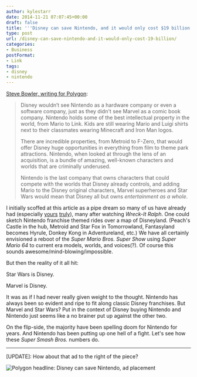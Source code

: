```yaml
---
author: kylestarr
date: 2014-11-21 07:07:45+00:00
draft: false
title: '''Disney can save Nintendo, and it would only cost $19 billion'''
type: post
url: /disney-can-save-nintendo-and-it-would-only-cost-19-billion/
categories:
- Business
postFormat:
- Link
tags:
- disney
- nintendo
---
```


[Steve Bowler, writing for Polygon](http://www.polygon.com/2014/11/21/7259147/disney-nintendo-acquisition):

> Disney wouldn’t see Nintendo as a hardware company or even a software company, just as they didn't see Marvel as a comic book company. Nintendo holds some of the best intellectual property in the world, from Mario to Link. Kids are still wearing Mario and Luigi shirts next to their classmates wearing Minecraft and Iron Man logos.
>
> There are incredible properties, from Metroid to F-Zero, that would offer Disney huge opportunities in everything from film to theme park attractions. Nintendo, when looked at through the lens of an acquisition, is a bundle of amazing, well-known characters and worlds that are criminally underused.
>
> Nintendo is the last company that owns characters that could compete with the worlds that Disney already controls, and adding Mario to the Disney original characters, Marvel superheroes and Star Wars would mean that Disney all but owns _entertainment as a whole_.

I initially scoffed at this article as a pipe dream so many of us have already had (especially [yours](/grand-theft-mario/) [truly](/2014/06/01/hail-mario/)), many after watching _Wreck-It Ralph_. One could sketch Nintendo franchise themed rides over a map of Disneyland. (Peach's Castle in the hub, Metroid and Star Fox in Tomorrowland, Fantasyland becomes Hyrule, Donkey Kong in Adventureland, etc.) We have all certainly envisioned a reboot of the _Super Mario Bros. Super Show_ using _Super Mario 64_ to current era models, worlds, and voices(?). Of course this sounds awesome/mind-blowing/impossible.

But then the reality of it all hit:

Star Wars is Disney.

Marvel is Disney.

It was as if I had never really given weight to the thought. Nintendo has always been so evident and ripe to fit along classic Disney franchises. But Marvel and Star Wars? Put in the context of Disney buying Nintendo and Nintendo just seems like a no brainer put up against the other two.

On the flip-side, the majority have been spelling doom for Nintendo for years. And Nintendo has been putting up one hell of a fight. Let's see how these _Super Smash Bros._ numbers do.

---

[UPDATE]: How about that ad to the right of the piece?

![Polygon headline: Disney can save Nintendo, ad placement](/headline-polygon-disney-can-save-nintendo.png)
